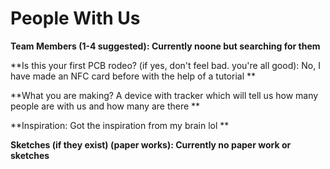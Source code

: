 # People With Us

**Team Members (1-4 suggested): Currently noone but searching for them**

**Is this your first PCB rodeo? (if yes, don't feel bad. you're all good): No, I have made an NFC card before with the help of a tutorial **

**What you are making? A device with tracker which will tell us how many people are with us and how many are there **

**Inspiration: Got the inspiration from my brain lol **

**Sketches (if they exist) (paper works): Currently no paper work or sketches**
